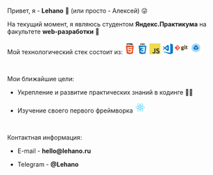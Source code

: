 <p>Привет, я - <b>Lehano</b> 🖖 (или просто - Алексей) 😜</p>
<p>На текущий момент, я являюсь студентом <b>Яндекс.Практикума</b> на факультете <b>web-разработки</b> 💪</p>
<p>Мой технологический стек состоит из: 
    
<img src="https://raw.githubusercontent.com/github/explore/80688e429a7d4ef2fca1e82350fe8e3517d3494d/topics/html/html.png" width="25" height="25">
<img src="https://raw.githubusercontent.com/github/explore/80688e429a7d4ef2fca1e82350fe8e3517d3494d/topics/css/css.png" width="25" height="25">
<img src="https://raw.githubusercontent.com/github/explore/80688e429a7d4ef2fca1e82350fe8e3517d3494d/topics/javascript/javascript.png" width="25" height="25">
<img src="https://raw.githubusercontent.com/github/explore/80688e429a7d4ef2fca1e82350fe8e3517d3494d/topics/visual-studio-code/visual-studio-code.png" width="25" height="25">
<img src="https://raw.githubusercontent.com/github/explore/80688e429a7d4ef2fca1e82350fe8e3517d3494d/topics/git/git.png" width="30" height="30">
<img src="https://raw.githubusercontent.com/github/explore/80688e429a7d4ef2fca1e82350fe8e3517d3494d/topics/webpack/webpack.png" width="30" height="30">  
</p>

<br>

Мои ближайшие цели:
- Укрепление и развитие практических знаний в кодинге 🐱‍👤
- Изучение своего первого фреймворка <img src="https://raw.githubusercontent.com/github/explore/80688e429a7d4ef2fca1e82350fe8e3517d3494d/topics/react/react.png" width="25" height="25">

    <br>

Контактная информация:

 - <p>E-mail - <b>hello@lehano.ru</b></p>
 - <p>Telegram - <b>@Lehano</b></p>  



